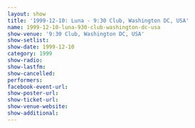 ```yaml
---
layout: show
title: '1999-12-10: Luna - 9:30 Club, Washington DC, USA'
name: 1999-12-10-luna-930-club-washington-dc-usa
show-venue: '9:30 Club, Washington DC, USA'
show-setlist: 
show-date: 1999-12-10
category: 1999
show-radio: 
show-lastfm: 
show-cancelled: 
performers: 
facebook-event-url: 
show-poster-url: 
show-ticket-url: 
show-venue-website: 
show-additional: 
---
```


